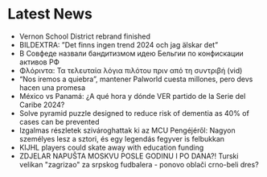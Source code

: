# Latest News
-  Vernon School District rebrand finished
-  BILDEXTRA: ”Det finns ingen trend 2024 och jag älskar det”
-  В Совфеде назвали бандитизмом идею Бельгии по конфискации активов РФ
-  Φλόριντα: Τα τελευταία λόγια πιλότου πριν από τη συντριβή (vid)
-  “Nos iremos a quiebra”, mantener Palworld cuesta millones, pero devs hacen una promesa
-  México vs Panamá: ¿A qué hora y dónde VER partido de la Serie del Caribe 2024?
-  Solve pyramid puzzle designed to reduce risk of dementia as 40% of cases can be prevented
-  Izgalmas részletek szivároghattak ki az MCU Pengéjéről: Nagyon személyes lesz a sztori, és egy legendás fegyver is felbukkan
-  KIJHL players could skate away with education funding
-  ZDJELAR NAPUŠTA MOSKVU POSLE GODINU I PO DANA?! Turski velikan "zagrizao" za srpskog fudbalera - ponovo oblači crno-beli dres?

